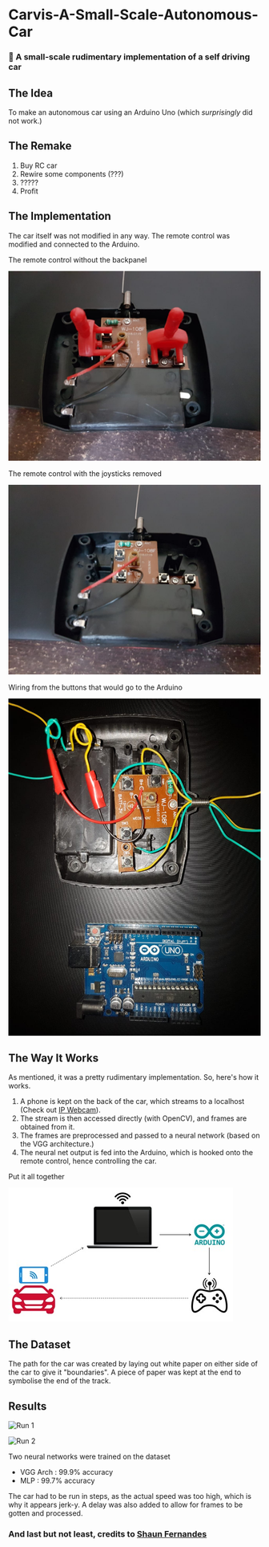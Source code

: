 # Carvis-A-Small-Scale-Autonomous-Car
### :red_car: A small-scale rudimentary implementation of a self driving car

## The Idea
To make an autonomous car using an Arduino Uno (which _surprisingly_ did not work.)

## The Remake
1. Buy RC car
2. Rewire some components (???)
3. ?????
4. Profit

## The Implementation
The car itself was not modified in any way.
The remote control was modified and connected to the Arduino.

The remote control without the backpanel

![Remote control without backpanel](Media/Out_the_box.jpg)

The remote control with the joysticks removed

![Remote control w/o joysticks](Media/Out_the_box_wo_stick.jpg)

Wiring from the buttons that would go to the Arduino

![Wiring](Media/After_conn.jpg)

## The Way It Works
As mentioned, it was a pretty rudimentary implementation. So, here's how it works.
1. A phone is kept on the back of the car, which streams to a localhost (Check out [IP Webcam](https://play.google.com/store/apps/details?id=com.pas.webcam&hl=en)).
2. The stream is then accessed directly (with OpenCV), and frames are obtained from it.
3. The frames are preprocessed and passed to a neural network (based on the VGG architecture.)
4. The neural net output is fed into the Arduino, which is hooked onto the remote control, hence controlling the car.

Put it all together

![Pipeline](Media/Pipeline.jpeg)

## The Dataset
The path for the car was created by laying out white paper on either side of the car to give it "boundaries".
A piece of paper was kept at the end to symbolise the end of the track.

## Results
![Run 1](Media/Video1_1.gif)

![Run 2](Media/Video2_1.gif)

Two neural networks were trained on the dataset
- VGG Arch : 99.9% accuracy
- MLP : 99.7% accuracy

The car had to be run in steps, as the actual speed was too high, which is why it appears jerk-y.
A delay was also added to allow for frames to be gotten and processed.

### And last but not least, credits to [Shaun Fernandes](https://github.com/Shaun-Fernandes)
